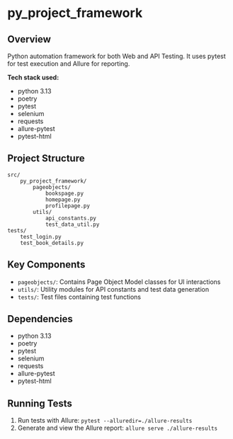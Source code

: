 # py_project_framework
## Overview
Python automation framework for both Web and API Testing. It uses pytest for test execution and Allure for reporting.
 

**Tech stack used:**
- python 3.13
- poetry
- pytest
- selenium
- requests
- allure-pytest
- pytest-html

## Project Structure
```
src/
    py_project_framework/
        pageobjects/
            bookspage.py
            homepage.py
            profilepage.py
        utils/
            api_constants.py
            test_data_util.py
tests/
    test_login.py
    test_book_details.py
```
## Key Components
- `pageobjects/`: Contains Page Object Model classes for UI interactions
- `utils/`: Utility modules for API constants and test data generation
- `tests/`: Test files containing test functions

## Dependencies
- python 3.13
- poetry
- pytest
- selenium
- requests
- allure-pytest
- pytest-html

## Running Tests
1. Run tests with Allure:
```pytest --alluredir=./allure-results```
2. Generate and view the Allure report:
```allure serve ./allure-results```
